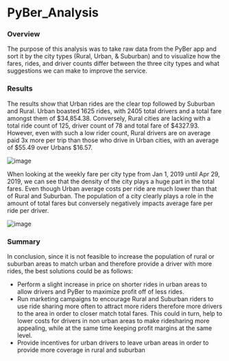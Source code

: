 # PyBer_Analysis

### Overview
The purpose of this analysis was to take raw data from the PyBer app and sort it by the city types (Rural, Urban, & Suburban) and to visualize how the fares, rides, and driver counts differ between the three city types and what suggestions we can make to improve the service.


### Results

The results show that Urban rides are the clear top followed by Suburban and Rural. Urban boasted 1625 rides, with 2405 total drivers and a total fare amongst them of $34,854.38. Conversely, Rural cities are lacking with a total ride count of 125, driver count of 78 and total fare of $4327.93. However, even with such a low rider count, Rural drivers are on average paid 3x more per trip than those who drive in Urban cities, with an average of $55.49 over Urbans $16.57.

![image](https://user-images.githubusercontent.com/102704559/168444707-134e1e9d-8960-430c-872d-d92bbf4c0e83.png)

When looking at the weekly fare per city type from Jan 1, 2019 until Apr 29, 2019, we can see that the density of the city plays a huge part in the total fares. Even though Urban average costs per ride are much lower than that of Rural and Suburban. The population of a city clearly plays a role in the amount of total fares but conversely negatively impacts average fare per ride per driver.

![image](https://user-images.githubusercontent.com/102704559/168445005-9e423e08-04f2-4209-89e7-49eb2f6b8816.png)
### Summary

In conclusion, since it is not feasible to increase the population of rural or suburban areas to match urban and therefore provide a driver with more rides, the best solutions could be as follows: 
- Perform a slight increase in price on shorter rides in urban areas to allow drivers and PyBer to maximize profit off of less rides.
- Run marketing campaigns to encourage Rural and Suburban riders to use ride sharing more often to attract more riders therefore more drivers to the area in order to closer match total fares. This could in turn, help to lower costs for drivers in non urban areas to make ridesharing more appealing, while at the same time keeping profit margins at the same level.
- Provide incentives for urban drivers to leave urban areas in order to provide more coverage in rural and suburban
